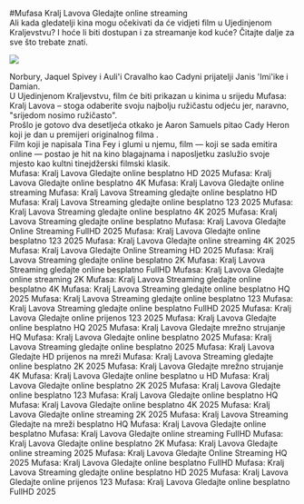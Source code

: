 #Mufasa Kralj Lavova Gledajte online streaming  
Ali kada gledatelji kina mogu očekivati ​​da će vidjeti film u Ujedinjenom Kraljevstvu? I hoće li biti dostupan i za streamanje kod kuće? Čitajte dalje za sve što trebate znati.  
  
[![](https://i.imgur.com/qSNzIqt.png)](https://movie.rssnews.media/yMgDjoReq.php)  
  
Norbury, Jaquel Spivey i Auli'i Cravalho kao Cadyni prijatelji Janis 'Imi'ike i Damian.  
U Ujedinjenom Kraljevstvu, film će biti prikazan u kinima u srijedu Mufasa: Kralj Lavova – stoga odaberite svoju najbolju ružičastu odjeću jer, naravno, "srijedom nosimo ružičasto".  
Prošlo je gotovo dva desetljeća otkako je Aaron Samuels pitao Cady Heron koji je dan u premijeri originalnog filma .  
Film koji je napisala Tina Fey i glumi u njemu, film — koji se sada emitira online — postao je hit na kino blagajnama i naposljetku zaslužio svoje mjesto kao kultni tinejdžerski filmski klasik.  
Mufasa: Kralj Lavova Gledajte online besplatno HD 2025
Mufasa: Kralj Lavova Gledajte online besplatno 4K
Mufasa: Kralj Lavova Gledajte online streaming
Mufasa: Kralj Lavova Streaming gledajte online besplatno HD
Mufasa: Kralj Lavova Streaming gledajte online besplatno 123 2025
Mufasa: Kralj Lavova Streaming gledajte online besplatno 4K 2025
Mufasa: Kralj Lavova Streaming gledajte online besplatno
Mufasa: Kralj Lavova Gledajte Online Streaming FullHD 2025
Mufasa: Kralj Lavova Gledajte online besplatno 123 2025
Mufasa: Kralj Lavova Gledajte online streaming 4K 2025
Mufasa: Kralj Lavova Gledajte Online Streaming HD 2025
Mufasa: Kralj Lavova Streaming gledajte online besplatno 2K
Mufasa: Kralj Lavova Streaming gledajte online besplatno FullHD
Mufasa: Kralj Lavova Gledajte online streaming 2K
Mufasa: Kralj Lavova Streaming gledajte online besplatno 4K
Mufasa: Kralj Lavova Streaming gledajte online besplatno HQ 2025
Mufasa: Kralj Lavova Streaming gledajte online besplatno 123
Mufasa: Kralj Lavova Streaming gledajte online besplatno FullHD 2025
Mufasa: Kralj Lavova Gledajte online prijenos 123 2025
Mufasa: Kralj Lavova Gledajte online besplatno HQ 2025
Mufasa: Kralj Lavova Gledajte mrežno strujanje HQ
Mufasa: Kralj Lavova Gledajte online besplatno 2025
Mufasa: Kralj Lavova Streaming gledajte online besplatno 2025
Mufasa: Kralj Lavova Gledajte HD prijenos na mreži
Mufasa: Kralj Lavova Streaming gledajte online besplatno 2K 2025
Mufasa: Kralj Lavova Gledajte mrežno strujanje 4K
Mufasa: Kralj Lavova Gledajte online besplatno u HD
Mufasa: Kralj Lavova Gledajte online besplatno 2K 2025
Mufasa: Kralj Lavova Gledajte online besplatno 123
Mufasa: Kralj Lavova Gledajte online besplatno HQ
Mufasa: Kralj Lavova Gledajte online besplatno 4K 2025
Mufasa: Kralj Lavova Gledajte online streaming 2K 2025
Mufasa: Kralj Lavova Streaming Gledajte na mreži besplatno HQ
Mufasa: Kralj Lavova Gledajte online besplatno
Mufasa: Kralj Lavova Gledajte online streaming FullHD
Mufasa: Kralj Lavova Gledajte online besplatno 2K
Mufasa: Kralj Lavova Gledajte online streaming 2025
Mufasa: Kralj Lavova Gledajte Online Streaming HQ 2025
Mufasa: Kralj Lavova Gledajte online besplatno FullHD
Mufasa: Kralj Lavova Streaming gledajte online besplatno HD 2025
Mufasa: Kralj Lavova Gledajte online prijenos 123
Mufasa: Kralj Lavova Gledajte online besplatno FullHD 2025